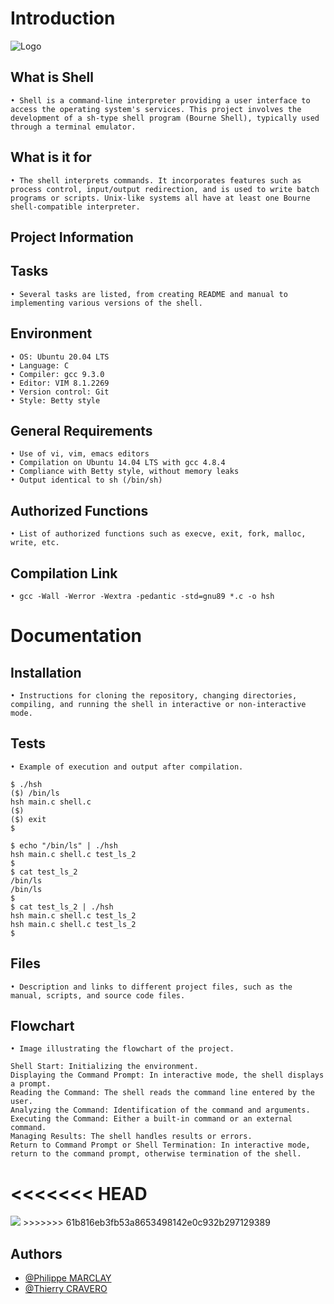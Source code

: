 
# Introduction

![Logo](https://cravero-consulting.com/wp-content/uploads/2023/12/simple_shell.jpg)

## What is Shell
	• Shell is a command-line interpreter providing a user interface to access the operating system's services. This project involves the development of a sh-type shell program (Bourne Shell), typically used through a terminal emulator.

## What is it for
	• The shell interprets commands. It incorporates features such as process control, input/output redirection, and is used to write batch programs or scripts. Unix-like systems all have at least one Bourne shell-compatible interpreter.

## Project Information

## Tasks
	• Several tasks are listed, from creating README and manual to implementing various versions of the shell.

## Environment
	• OS: Ubuntu 20.04 LTS
	• Language: C
	• Compiler: gcc 9.3.0
	• Editor: VIM 8.1.2269
	• Version control: Git
	• Style: Betty style

## General Requirements
	• Use of vi, vim, emacs editors
	• Compilation on Ubuntu 14.04 LTS with gcc 4.8.4
	• Compliance with Betty style, without memory leaks
	• Output identical to sh (/bin/sh)

## Authorized Functions
	• List of authorized functions such as execve, exit, fork, malloc, write, etc.

## Compilation Link
	• gcc -Wall -Werror -Wextra -pedantic -std=gnu89 *.c -o hsh

# Documentation

## Installation
	• Instructions for cloning the repository, changing directories, compiling, and running the shell in interactive or non-interactive mode.

## Tests
	• Example of execution and output after compilation.

	$ ./hsh
	($) /bin/ls
	hsh main.c shell.c
	($)
	($) exit
	$

	$ echo "/bin/ls" | ./hsh
	hsh main.c shell.c test_ls_2
	$
	$ cat test_ls_2
	/bin/ls
	/bin/ls
	$
	$ cat test_ls_2 | ./hsh
	hsh main.c shell.c test_ls_2
	hsh main.c shell.c test_ls_2
	$

## Files
	• Description and links to different project files, such as the manual, scripts, and source code files.

## Flowchart
	• Image illustrating the flowchart of the project.

	Shell Start: Initializing the environment.
	Displaying the Command Prompt: In interactive mode, the shell displays a prompt.
	Reading the Command: The shell reads the command line entered by the user.
	Analyzing the Command: Identification of the command and arguments.
	Executing the Command: Either a built-in command or an external command.
	Managing Results: The shell handles results or errors.
	Return to Command Prompt or Shell Termination: In interactive mode, return to the command prompt, otherwise termination of the shell.

<<<<<<< HEAD
<a href="https://zupimages.net/viewer.php?id=23/51/cepx.png"><img src="https://zupimages.net/up/23/51/cepx.png" alt="" /></a>
=======
<img src="https://cravero-consulting.com/wp-content/uploads/2023/12/simple_shell_flowchart-scaled.jpg">
	 <alt="Flowchart">
>>>>>>> 61b816eb3fb53a8653498142e0c932b297129389

## Authors

- [@Philippe MARCLAY](https://github.com/PhMLakeofGeneva)
- [@Thierry CRAVERO](https://github.com/SpeedCash)
